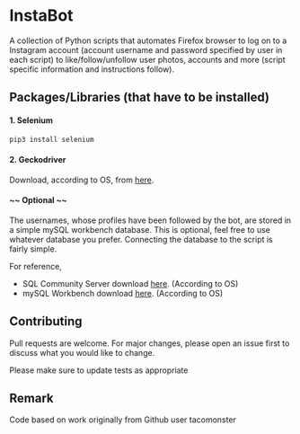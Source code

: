 # InstaBot
A collection of Python scripts that automates Firefox browser to log on to a Instagram account (account username and password specified by user in each script) to like/follow/unfollow user photos, accounts and more (script specific information and instructions follow).

## Packages/Libraries (that have to be installed)
#### 1. Selenium
  ```bash
  pip3 install selenium
  ```
#### 2. Geckodriver
Download, according to OS, from [here](https://github.com/mozilla/geckodriver/releases).

#### ~~ Optional ~~
The usernames, whose profiles have been followed by the bot, are stored in a simple mySQL workbench database. This is optional, feel free to use whatever database you prefer. Connecting the database to the script is fairly simple. 

For reference, 
- SQL Community Server download [here](https://dev.mysql.com/downloads/mysql/). (According to OS)
- mySQL Workbench download [here](https://dev.mysql.com/downloads/workbench/). (According to OS)

## Contributing
Pull requests are welcome. For major changes, please open an issue first to discuss what you would like to change.

Please make sure to update tests as appropriate

## Remark
Code based on work originally from Github user tacomonster
